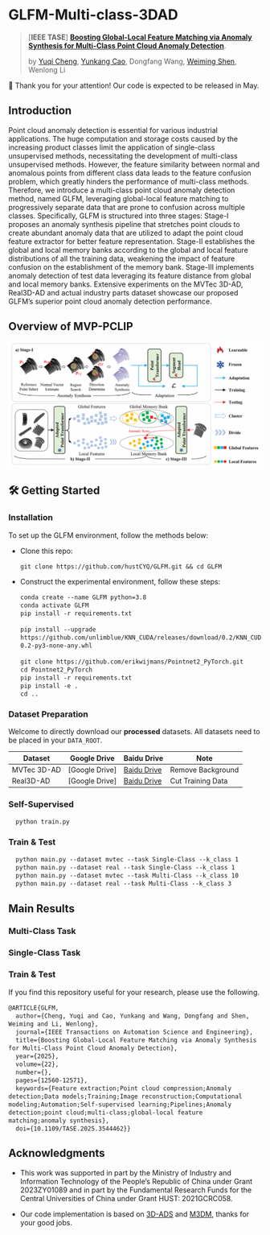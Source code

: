 # GLFM-Multi-class-3DAD

> [**IEEE TASE**] [**Boosting Global-Local Feature Matching via Anomaly Synthesis for Multi-Class Point Cloud Anomaly Detection**](https://export.arxiv.org/abs/2409.13162).
>
> by [Yuqi Cheng](https://hustcyq.github.io/), [Yunkang Cao](https://caoyunkang.github.io/), Dongfang Wang, [Weiming Shen](https://scholar.google.com/citations?user=FuSHsx4AAAAJ&hl=en), Wenlong Li

:hammer: Thank you for your attention! Our code is expected to be released in May.

## Introduction 
Point cloud anomaly detection is essential for various industrial applications. The huge computation and storage costs caused by the increasing product classes limit the application of single-class unsupervised methods, necessitating the development of multi-class unsupervised methods. However, the feature similarity between normal and anomalous points from different class data leads to the feature confusion problem, which greatly hinders the performance of multi-class methods. Therefore, we introduce a multi-class point cloud anomaly detection method, named GLFM, leveraging global-local feature matching to progressively separate data that are prone to confusion across multiple classes. Specifically, GLFM is structured into three stages: Stage-I proposes an anomaly synthesis pipeline that stretches point clouds to create abundant anomaly data that are utilized to adapt the point cloud feature extractor for better feature representation. Stage-II establishes the global and local memory banks according to the global and local feature distributions of all the training data, weakening the impact of feature confusion on the establishment of the memory bank. Stage-III implements anomaly detection of test data leveraging its feature distance from global and local memory banks. Extensive experiments on the MVTec 3D-AD, Real3D-AD and actual industry parts dataset showcase our proposed GLFM’s superior point cloud anomaly detection performance.

## Overview of MVP-PCLIP
<img src="./image/overview.png" width="800px">


## 🛠️ Getting Started

### Installation
To set up the GLFM environment, follow the methods below:

- Clone this repo:
  ```shell
  git clone https://github.com/hustCYQ/GLFM.git && cd GLFM
  ```
- Construct the experimental environment, follow these steps:
    ```shell
  conda create --name GLFM python=3.8
  conda activate GLFM
  pip install -r requirements.txt
  
  pip install --upgrade https://github.com/unlimblue/KNN_CUDA/releases/download/0.2/KNN_CUDA-0.2-py3-none-any.whl

  git clone https://github.com/erikwijmans/Pointnet2_PyTorch.git
  cd Pointnet2_PyTorch
  pip install -r requirements.txt
  pip install -e .
  cd ..
  ```


### Dataset Preparation 
Welcome to directly download our **processed** datasets. All datasets need to be placed in your `DATA_ROOT`.

| Dataset | Google Drive | Baidu Drive | Note
|------------|------------------|------------------| ------------------|
| MVTec 3D-AD    | [Google Drive] | [Baidu Drive]() | Remove Background |
| Real3D-AD    | [Google Drive] | [Baidu Drive]() | Cut Training Data |


### Self-Supervised
```shell
  python train.py
  ```



### Train & Test

```
  python main.py --dataset mvtec --task Single-Class --k_class 1
  python main.py --dataset real --task Single-Class --k_class 1
  python main.py --dataset mvtec --task Multi-Class --k_class 10
  python main.py --dataset real --task Multi-Class --k_class 3
```



## Main Results
### Multi-Class Task


### Single-Class Task


### Train & Test
If you find this repository useful for your research, please use the following.

```
@ARTICLE{GLFM,
  author={Cheng, Yuqi and Cao, Yunkang and Wang, Dongfang and Shen, Weiming and Li, Wenlong},
  journal={IEEE Transactions on Automation Science and Engineering}, 
  title={Boosting Global-Local Feature Matching via Anomaly Synthesis for Multi-Class Point Cloud Anomaly Detection}, 
  year={2025},
  volume={22},
  number={},
  pages={12560-12571},
  keywords={Feature extraction;Point cloud compression;Anomaly detection;Data models;Training;Image reconstruction;Computational modeling;Automation;Self-supervised learning;Pipelines;Anomaly detection;point cloud;multi-class;global-local feature matching;anomaly synthesis},
  doi={10.1109/TASE.2025.3544462}}
```


## Acknowledgments
- This work was supported in part by the Ministry of Industry and Information Technology of the People’s Republic of China under Grant 2023ZY01089 and
 in part by the Fundamental Research Funds for the Central Universities of  China under Grant HUST: 2021GCRC058.

- Our code implementation is based on [3D-ADS](https://github.com/eliahuhorwitz/3D-ADS) and [M3DM](https://github.com/nomewang/M3DM), thanks for your good jobs.
